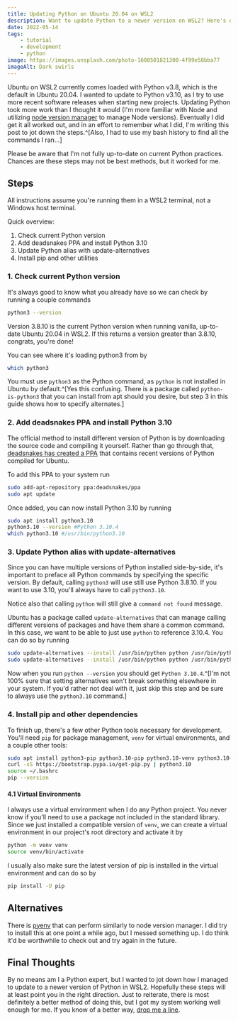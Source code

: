 ```yaml
---
title: Updating Python on Ubuntu 20.04 on WSL2
description: Want to update Python to a newer version on WSL2? Here's one way.
date: 2022-05-14
tags: 
    - tutorial
    - development
    - python
image: https://images.unsplash.com/photo-1608501821300-4f99e58bba77
imageAlt: Dark swirls
---
```


Ubuntu on WSL2 currently comes loaded with Python v3.8, which is the default in Ubuntu 20.04. I wanted to update to Python v3.10, as I try to use more recent software releases when starting new projects. Updating Python took more work than I thought it would (I'm more familiar with Node and utilizing [node version manager](https://github.com/nvm-sh/nvm) to manage Node versions). Eventually I did get it all worked out, and in an effort to remember what I did, I'm writing this post to jot down the steps.^[Also, I had to use my bash history to find all the commands I ran...] 

Please be aware that I'm not fully up-to-date on current Python practices. Chances are these steps may not be best methods, but it worked for me.

## Steps

All instructions assume you're running them in a WSL2 terminal, not a Windows host terminal.

Quick overview:
1. Check current Python version
2. Add deadsnakes PPA and install Python 3.10
3. Update Python alias with update-alternatives
4. Install pip and other utilities

### 1. Check current Python version

It's always good to know what you already have so we can check by running a couple commands

```bash
python3 --version
```
Version 3.8.10 is the current Python version when running  vanilla, up-to-date Ubuntu 20.04 in WSL2. If this returns a version greater than 3.8.10, congrats, you're done!

You can see where it's loading python3 from by 

```bash
which python3
```
You must use `python3` as the Python command, as `python` is not installed in Ubuntu by default.^[Yes this confusing. There is a package called `python-is-python3` that you can install from apt should you desire, but step 3 in this guide shows how to specify alternates.]

### 2. Add deadsnakes PPA and install Python 3.10

The official method to install different version of Python is by downloading the source code and compiling it yourself. Rather than go through that, [deadsnakes has created a PPA](https://launchpad.net/~deadsnakes/+archive/ubuntu/ppa) that contains recent versions of Python compiled for Ubuntu. 

To add this PPA to your system run

```bash
sudo add-apt-repository ppa:deadsnakes/ppa
sudo apt update
```
Once added, you can now install Python 3.10 by running

```bash
sudo apt install python3.10
python3.10 --version #Python 3.10.4
which python3.10 #/usr/bin/python3.10
```

### 3. Update Python alias with update-alternatives

Since you can have multiple versions of Python installed side-by-side, it's important to preface all Python commands by specifying the specific version. By default, calling `python3` will use still use Python 3.8.10. If you want to use 3.10, you'll always have to call `python3.10`.

Notice also that calling `python` will still give a `command not found` message.

Ubuntu has a package called `update-alternatives` that can manage calling different versions of packages and have them share a common command. In this case, we want to be able to just use `python` to reference 3.10.4. You can do so by running

```bash
sudo update-alternatives --install /usr/bin/python python /usr/bin/python3.8 1
sudo update-alternatives --install /usr/bin/python python /usr/bin/python3.10 2
```
Now when you run `python --version` you should get `Python 3.10.4`.^[I'm not 100% sure that setting alternatives won't break something elsewhere in your system. If you'd rather not deal with it, just skip this step and be sure to always use the `python3.10` command.]

### 4. Install pip and other dependencies

To finish up, there's a few other Python tools necessary for development. You'll need `pip` for package management, `venv` for virtual environments, and a couple other tools:

```bash
sudo apt install python3-pip python3.10-pip python3.10-venv python3.10-distutils
curl -sS https://bootstrap.pypa.io/get-pip.py | python3.10
source ~/.bashrc
pip --version
```

#### 4.1 Virtual Environments

I always use a virtual environment when I do any Python project. You never know if you'll need to use a package not included in the standard library. Since we just installed a compatible version of `venv`, we can create a virtual environment in our project's root directory and activate it by

```bash
python -m venv venv
source venv/bin/activate
```
I usually also make sure the latest version of pip is installed in the virtual environment and can do so by

```bash
pip install -U pip
```

## Alternatives
There is [pyenv](https://github.com/pyenv/pyenv) that can perform similarly to node version manager. I did try to install this at one point a while ago, but I messed something up. I do think it'd be worthwhile to check out and try again in the future. 

## Final Thoughts
By no means am I a Python expert, but I wanted to jot down how I managed to update to a newer version of Python in WSL2. Hopefully these steps will at least point you in the right direction. Just to reiterate, there is most definitely a better method of doing this, but I got my system working well enough for me. If you know of a better way, [drop me a line](/about).
